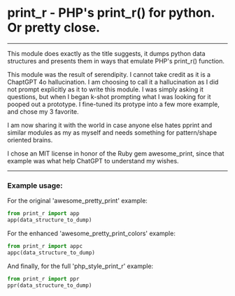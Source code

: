 # print_r - PHP's print_r() for python. Or pretty close. 

---
This module does exactly as the title suggests, it dumps python data structures and presents them in ways that emulate PHP's print_r() function.  

This module was the result of serendipity. I cannot take credit as it is a ChaptGPT 4o hallucination. I am choosing to call it a hallucination as I did not prompt explicitly as it to write this module. I was simply asking it questions, but when I began k-shot prompting what I was looking for it pooped out a prototype. I fine-tuned its protype into a few more example, and chose my 3 favorite. 

I am now sharing it with the world in case anyone else hates pprint and similar modules as my as myself and needs something for pattern/shape oriented brains.

I chose an MIT license in honor of the Ruby gem awesome_print, since that example was what help ChatGPT to understand my wishes. 

___
### Example usage:

For the original 'awesome_pretty_print' example:
```python
from print_r import app
app(data_structure_to_dump)
```
For the enhanced 'awesome_pretty_print_colors' example:
```python
from print_r import appc
appc(data_structure_to_dump)
```
And finally, for the full 'php_style_print_r' example:
```python
from print_r import ppr
ppr(data_structure_to_dump)
```